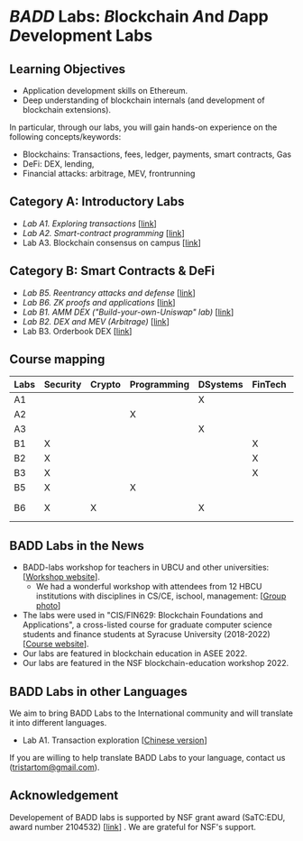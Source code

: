 
*BADD* Labs: *B*lockchain *A*nd *D*app *D*evelopment Labs
===

Learning Objectives
---

- Application development skills on Ethereum.
- Deep understanding of blockchain internals (and development of blockchain extensions).

In particular,  through our labs, you will gain hands-on experience on the following concepts/keywords:

- Blockchains: Transactions, fees, ledger, payments, smart contracts, Gas
- DeFi: DEX, lending, 
- Financial attacks: arbitrage, MEV, frontrunning

Category A: Introductory Labs
---

- *Lab A1. Exploring transactions* [[link](labs/A1/README.md)] 
- *Lab A2. Smart-contract programming* [[link](labs/A2/README.md)]
- Lab A3. Blockchain consensus on campus [[link](labs/A3/README.md)]

Category B: Smart Contracts & DeFi
---

- *Lab B5. Reentrancy attacks and defense* [[link](labs/B5/README.md)]
- *Lab B6. ZK proofs and applications* [[link](labs/B6/README.md)]
- *Lab B1. AMM DEX ("Build-your-own-Uniswap" lab)* [[link](labs/B1/README.md)]
- *Lab B2. DEX and MEV (Arbitrage)* [[link](labs/B2/README.md)]
- Lab B3. Orderbook DEX [[link](labs/B3/README.md)]

<!--
- Lab B4. DEX economic security under sandwich attacks [[link](labs/B4/README.md)]

Category C: Blockchain Consensus
---

Category D: P2P Networking
---

-->

Course mapping
---

| Labs | Security | Crypto | Programming | DSystems | FinTech | Language | Platform |
| --- | --- |  --- | --- | --- | --- |  --- |  --- |
| A1 |  |  |  | X |  | Python | Bash |
| A2 |  |  | X |  |  | Solidity | Remix |
| A3 |  |  |  | X |  | Python | Bash |
| B1 | X |  |  |  | X | Solidity | Remix |
| B2 | X |  |  |  | X | Solidity | Remix |
| B3 | X |  |  |  | X | Solidity | Remix |
| B5 | X |  | X |  |  | Solidity | Remix |
| B6 | X | X |  | X |  | Python, Solidity | Bash |

BADD Labs in the News
---

- BADD-labs workshop for teachers in UBCU and other universities: [[Workshop website](workshops/README.md)].
    - We had a wonderful workshop with attendees from 12 HBCU institutions with disciplines in CS/CE, ischool, management: [[Group photo](workshops/badd-group-photo2.png)]
- The labs were used in "CIS/FIN629: Blockchain Foundations and Applications", a cross-listed course for graduate computer science students and finance students at Syracuse University (2018-2022) [[Course website](https://tristartom.github.io/teaching/22f-fin600/index.html)].
- Our labs are featured in blockchain education in ASEE 2022.
- Our labs are featured in the NSF blockchain-education workshop 2022.

BADD Labs in other Languages
---

We aim to bring BADD Labs to the International community and will translate it into different languages.

- Lab A1. Transaction exploration [[Chinese version](labs/A1/README-Zh.md)]

If you are willing to help translate BADD Labs to your language, contact us (tristartom@gmail.com).

Acknowledgement
---

Developement of BADD labs is supported by NSF grant award (SaTC:EDU, award number 2104532) [[link](https://www.nsf.gov/awardsearch/showAward?AWD_ID=2104532&HistoricalAwards=false)] . We are grateful for NSF's support.

<!--

B2. Multi-tx DEX via HTLC [[lab B2](old_labs/lab3-20/README-lab4.md)] 

Module C: Other DeFis
---

B1. Price feeds and liquidation [[lab 5](old_labs/lab3-20/lab5.md)] 
B2. Auctions [[lab 6](old_labs/lab3-20/lab6.md)]

4. Blockchain application: logging remote file storage [[lab 4](old_labls/lab4-20/README.md)]
- Lab module 4.2: Cryptocurrency Hedging [[lab 4.2](old_labls/lab4.2/README.md)]


-->

